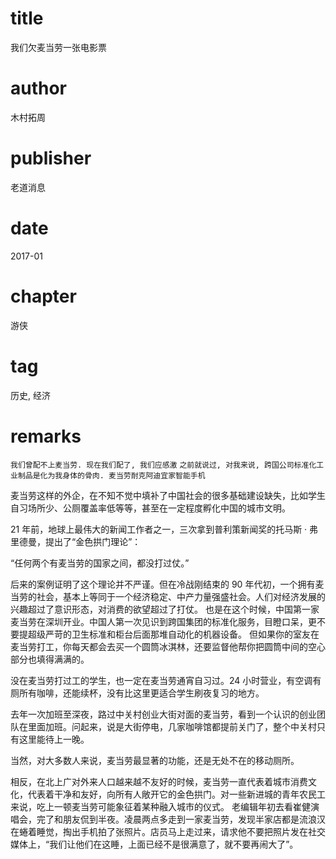 # title
我们欠麦当劳一张电影票

# author
木村拓周

# publisher
老道消息

# date
2017-01

# chapter
游侠

# tag
历史, 经济

# remarks
`我们曾配不上麦当劳. 现在我们配了, 我们应感激`
`之前就说过, 对我来说, 跨国公司标准化工业制品是化为我身体的骨肉. 麦当劳耐克阿迪宜家智能手机`

麦当劳这样的外企，在不知不觉中填补了中国社会的很多基础建设缺失，比如学生自习场所少、公厕覆盖率低等等，甚至在一定程度孵化中国的城市文明。

21 年前，地球上最伟大的新闻工作者之一，三次拿到普利策新闻奖的托马斯 · 弗里德曼，提出了“金色拱门理论”：

“任何两个有麦当劳的国家之间，都没打过仗。”

后来的案例证明了这个理论并不严谨。但在冷战刚结束的 90 年代初，一个拥有麦当劳的社会，基本上等同于一个经济稳定、中产力量强盛社会。人们对经济发展的兴趣超过了意识形态，对消费的欲望超过了打仗。
也是在这个时候，中国第一家麦当劳在深圳开业。中国人第一次见识到跨国集团的标准化服务，目瞪口呆，更不要提超级严苛的卫生标准和柜台后面那堆自动化的机器设备。
但如果你的室友在麦当劳打工，你每天都会去买一个圆筒冰淇林，还要监督他帮你把圆筒中间的空心部分也填得满满的。

没在麦当劳打过工的学生，也一定在麦当劳通宵自习过。24 小时营业，有空调有厕所有咖啡，还能续杯，没有比这里更适合学生刷夜复习的地方。

去年一次加班至深夜，路过中关村创业大街对面的麦当劳，看到一个认识的创业团队在里面加班。问起来，说是大街停电，几家咖啡馆都提前关门了，整个中关村只有这里能待上一晚。

当然，对大多数人来说，麦当劳最显著的功能，还是无处不在的移动厕所。

相反，在北上广对外来人口越来越不友好的时候，麦当劳一直代表着城市消费文化，代表着干净和友好，向所有人敞开它的金色拱门。对一些新进城的青年农民工来说，吃上一顿麦当劳可能象征着某种融入城市的仪式。
老编辑年初去看崔健演唱会，完了和朋友侃到半夜。凌晨两点多走到一家麦当劳，发现半家店都是流浪汉在蜷着睡觉，掏出手机拍了张照片。店员马上走过来，请求他不要把照片发在社交媒体上，“我们让他们在这睡，上面已经不是很满意了，就不要再闹大了”。
